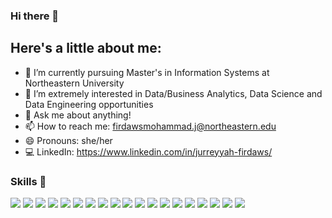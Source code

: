 ### Hi there 👋

## Here's a little about me:
- 🔭 I’m currently pursuing Master's in Information Systems at Northeastern University 
- 🌱  I’m extremely interested in Data/Business Analytics, Data Science and Data Engineering opportunities 
- 💬 Ask me about anything!
- 📫 How to reach me: firdawsmohammad.j@northeastern.edu
- 😄 Pronouns: she/her
- 💻 LinkedIn: https://www.linkedin.com/in/jurreyyah-firdaws/

### Skills 👋
![](https://img.shields.io/badge/Java-informational?style=flat&logo=<LOGO_NAME>&logoColor=white&color=1E90FF)
![](https://img.shields.io/badge/Python-informational?style=flat&logo=<LOGO_NAME>&logoColor=white&color=120A8F)
![](https://img.shields.io/badge/C-informational?style=flat&logo=<LOGO_NAME>&logoColor=white&color=3299CC)
![](https://img.shields.io/badge/SQL-informational?style=flat&logo=<LOGO_NAME>&logoColor=white&color=008080)
![](https://img.shields.io/badge/AWS-informational?style=flat&logo=<LOGO_NAME>&logoColor=white&color=008080)
![](https://img.shields.io/badge/Databricks-informational?style=flat&logo=<LOGO_NAME>&logoColor=white&color=3299CC)
![](https://img.shields.io/badge/PowerBI-informational?style=flat&logo=<LOGO_NAME>&logoColor=white&color=008080)
![](https://img.shields.io/badge/Tableau-informational?style=flat&logo=<LOGO_NAME>&logoColor=white&color=008080)
![](https://img.shields.io/badge/AndroidStudio-informational?style=flat&logo=<LOGO_NAME>&logoColor=white&color=3299CC)
![](https://img.shields.io/badge/SketchUp-informational?style=flat&logo=<LOGO_NAME>&logoColor=white&color=008080)
![](https://img.shields.io/badge/Html-informational?style=flat&logo=<LOGO_NAME>&logoColor=white&color=120A8F)
![](https://img.shields.io/badge/CSS-informational?style=flat&logo=<LOGO_NAME>&logoColor=white&color=3299CC)
![](https://img.shields.io/badge/AssemblyLanguage-informational?style=flat&logo=<LOGO_NAME>&logoColor=white&color=008080)
![](https://img.shields.io/badge/Figma-informational?style=flat&logo=<LOGO_NAME>&logoColor=white&color=120A8F)
![](https://img.shields.io/badge/MSOffice-informational?style=flat&logo=<LOGO_NAME>&logoColor=white&color=008080)
![](https://img.shields.io/badge/AdobeIllustrator-informational?style=flat&logo=<LOGO_NAME>&logoColor=white&color=120A8F)
![](https://img.shields.io/badge/AdobeXD-informational?style=flat&logo=<LOGO_NAME>&logoColor=white&color=3299CC)
![](https://img.shields.io/badge/Notion-informational?style=flat&logo=<LOGO_NAME>&logoColor=white&color=008080)
![](https://img.shields.io/badge/MongoDB-informational?style=flat&logo=<LOGO_NAME>&logoColor=white&color=120A8F)

